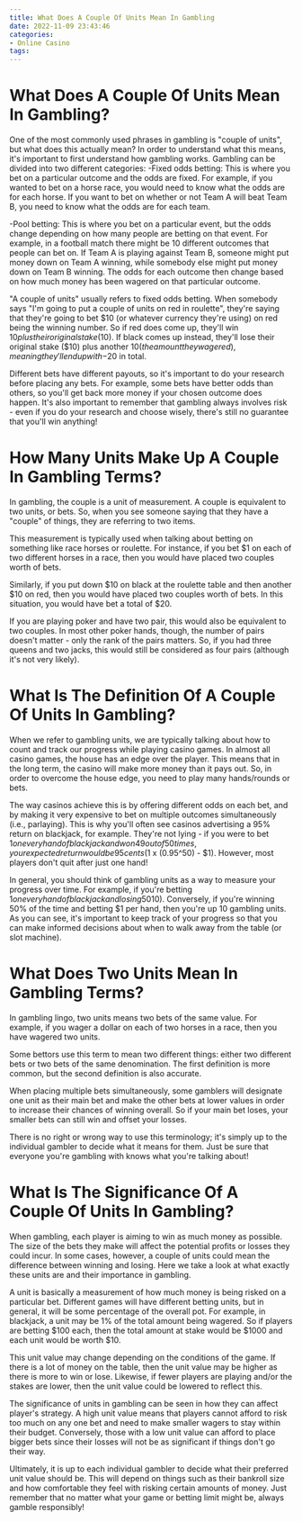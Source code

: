 ```yaml
---
title: What Does A Couple Of Units Mean In Gambling
date: 2022-11-09 23:43:46
categories:
- Online Casino
tags:
---
```



#  What Does A Couple Of Units Mean In Gambling?

One of the most commonly used phrases in gambling is "couple of units", but what does this actually mean? In order to understand what this means, it's important to first understand how gambling works. Gambling can be divided into two different categories:
-Fixed odds betting: This is where you bet on a particular outcome and the odds are fixed. For example, if you wanted to bet on a horse race, you would need to know what the odds are for each horse. If you want to bet on whether or not Team A will beat Team B, you need to know what the odds are for each team. 


-Pool betting: This is where you bet on a particular event, but the odds change depending on how many people are betting on that event. For example, in a football match there might be 10 different outcomes that people can bet on. If Team A is playing against Team B, someone might put money down on Team A winning, while somebody else might put money down on Team B winning. The odds for each outcome then change based on how much money has been wagered on that particular outcome. 

"A couple of units" usually refers to fixed odds betting. When somebody says "I'm going to put a couple of units on red in roulette", they're saying that they're going to bet $10 (or whatever currency they're using) on red being the winning number. So if red does come up, they'll win $10 plus their original stake ($10). If black comes up instead, they'll lose their original stake ($10) plus another $10 (the amount they wagered), meaning they'll end up with -$20 in total. 

Different bets have different payouts, so it's important to do your research before placing any bets. For example, some bets have better odds than others, so you'll get back more money if your chosen outcome does happen. It's also important to remember that gambling always involves risk - even if you do your research and choose wisely, there's still no guarantee that you'll win anything!

#  How Many Units Make Up A Couple In Gambling Terms?

In gambling, the couple is a unit of measurement. A couple is equivalent to two units, or bets. So, when you see someone saying that they have a "couple" of things, they are referring to two items.

This measurement is typically used when talking about betting on something like race horses or roulette. For instance, if you bet $1 on each of two different horses in a race, then you would have placed two couples worth of bets.

Similarly, if you put down $10 on black at the roulette table and then another $10 on red, then you would have placed two couples worth of bets. In this situation, you would have bet a total of $20.

If you are playing poker and have two pair, this would also be equivalent to two couples. In most other poker hands, though, the number of pairs doesn't matter - only the rank of the pairs matters. So, if you had three queens and two jacks, this would still be considered as four pairs (although it's not very likely).

#  What Is The Definition Of A Couple Of Units In Gambling?

When we refer to gambling units, we are typically talking about how to count and track our progress while playing casino games. In almost all casino games, the house has an edge over the player. This means that in the long term, the casino will make more money than it pays out. So, in order to overcome the house edge, you need to play many hands/rounds or bets.

The way casinos achieve this is by offering different odds on each bet, and by making it very expensive to bet on multiple outcomes simultaneously (i.e., parlaying). This is why you'll often see casinos advertising a 95% return on blackjack, for example. They're not lying - if you were to bet $1 on every hand of blackjack and won 49 out of 50 times, your expected return would be 95 cents ($1 x (0.95^50) - $1). However, most players don't quit after just one hand!

In general, you should think of gambling units as a way to measure your progress over time. For example, if you're betting $1 on every hand of blackjack and losing 50% of the time, you're down 10 gambling units ($10). Conversely, if you're winning 50% of the time and betting $1 per hand, then you're up 10 gambling units. As you can see, it's important to keep track of your progress so that you can make informed decisions about when to walk away from the table (or slot machine).

#  What Does Two Units Mean In Gambling Terms?

In gambling lingo, two units means two bets of the same value. For example, if you wager a dollar on each of two horses in a race, then you have wagered two units.

Some bettors use this term to mean two different things: either two different bets or two bets of the same denomination. The first definition is more common, but the second definition is also accurate.

When placing multiple bets simultaneously, some gamblers will designate one unit as their main bet and make the other bets at lower values in order to increase their chances of winning overall. So if your main bet loses, your smaller bets can still win and offset your losses.

There is no right or wrong way to use this terminology; it's simply up to the individual gambler to decide what it means for them. Just be sure that everyone you're gambling with knows what you're talking about!

#  What Is The Significance Of A Couple Of Units In Gambling?

When gambling, each player is aiming to win as much money as possible. The size of the bets they make will affect the potential profits or losses they could incur. In some cases, however, a couple of units could mean the difference between winning and losing. Here we take a look at what exactly these units are and their importance in gambling.

A unit is basically a measurement of how much money is being risked on a particular bet. Different games will have different betting units, but in general, it will be some percentage of the overall pot. For example, in blackjack, a unit may be 1% of the total amount being wagered. So if players are betting $100 each, then the total amount at stake would be $1000 and each unit would be worth $10.

This unit value may change depending on the conditions of the game. If there is a lot of money on the table, then the unit value may be higher as there is more to win or lose. Likewise, if fewer players are playing and/or the stakes are lower, then the unit value could be lowered to reflect this.

The significance of units in gambling can be seen in how they can affect player's strategy. A high unit value means that players cannot afford to risk too much on any one bet and need to make smaller wagers to stay within their budget. Conversely, those with a low unit value can afford to place bigger bets since their losses will not be as significant if things don't go their way.

Ultimately, it is up to each individual gambler to decide what their preferred unit value should be. This will depend on things such as their bankroll size and how comfortable they feel with risking certain amounts of money. Just remember that no matter what your game or betting limit might be, always gamble responsibly!